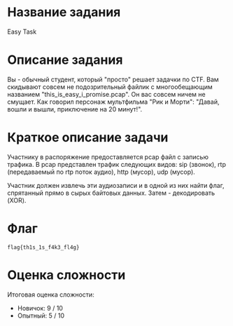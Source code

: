 # Название задания

Easy Task

# Описание задания

Вы - обычный студент, который "просто" решает задачки по CTF. Вам скидывают совсем не подозрительный файлик с многообещающим названием "this_is_easy_i_promise.pcap". Он вас совсем ничем не смущает. Как говорил персонаж мультфильма "Рик и Морти": "Давай, вошли и вышли, приключение на 20 минут!".

# Краткое описание задачи

Участнику в распоряжение предоставляется pcap файл с записью трафика. В pcap представлен трафик следующих видов: sip (звонок), rtp (передаваемый по rtp поток аудио), http (мусор), udp (мусор).

Участник должен извлечь эти аудиозаписи и в одной из них найти флаг, спрятанный прямо в сырых байтовых данных. Затем - декодировать (XOR).

# Флаг

`flag{th1s_1s_f4k3_fl4g}`

# Оценка сложности

Итоговая оценка сложности:

- Новичок: 9 / 10
- Опытный: 5  / 10
